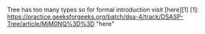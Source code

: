 Tree has too many types so for formal introduction visit [here][1]
[1]: https://practice.geeksforgeeks.org/batch/dsa-4/track/DSASP-Tree/article/MjM0NQ%3D%3D    "here"
